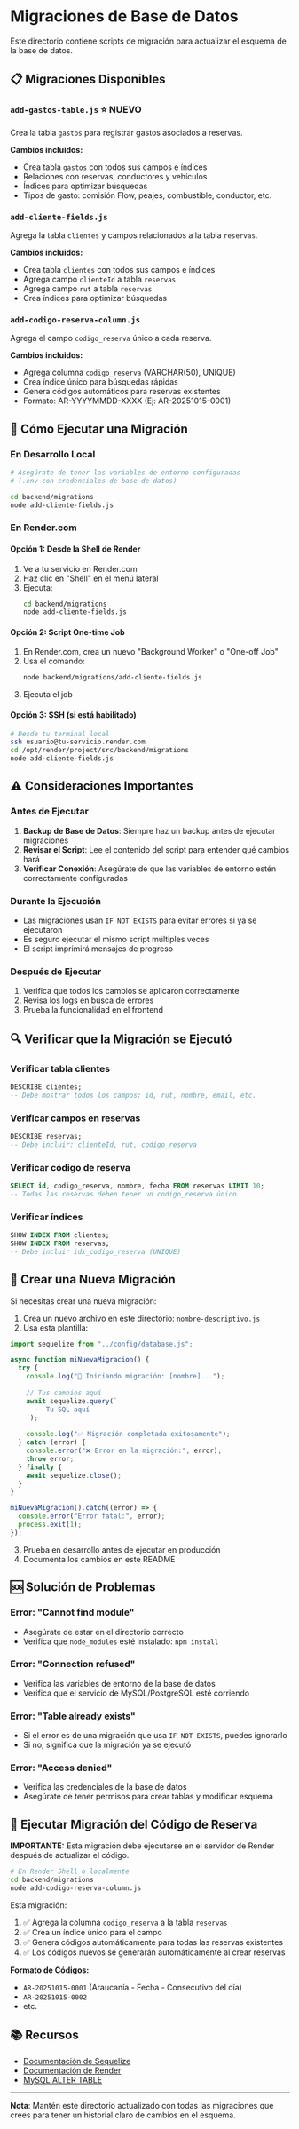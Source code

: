 # Migraciones de Base de Datos

Este directorio contiene scripts de migración para actualizar el esquema de la base de datos.

## 📋 Migraciones Disponibles

### `add-gastos-table.js` ⭐ **NUEVO**
Crea la tabla `gastos` para registrar gastos asociados a reservas.

**Cambios incluidos:**
- Crea tabla `gastos` con todos sus campos e índices
- Relaciones con reservas, conductores y vehículos
- Índices para optimizar búsquedas
- Tipos de gasto: comisión Flow, peajes, combustible, conductor, etc.

### `add-cliente-fields.js`
Agrega la tabla `clientes` y campos relacionados a la tabla `reservas`.

**Cambios incluidos:**
- Crea tabla `clientes` con todos sus campos e índices
- Agrega campo `clienteId` a tabla `reservas`
- Agrega campo `rut` a tabla `reservas`
- Crea índices para optimizar búsquedas

### `add-codigo-reserva-column.js`
Agrega el campo `codigo_reserva` único a cada reserva.

**Cambios incluidos:**
- Agrega columna `codigo_reserva` (VARCHAR(50), UNIQUE)
- Crea índice único para búsquedas rápidas
- Genera códigos automáticos para reservas existentes
- Formato: AR-YYYYMMDD-XXXX (Ej: AR-20251015-0001)

## 🚀 Cómo Ejecutar una Migración

### En Desarrollo Local

```bash
# Asegúrate de tener las variables de entorno configuradas
# (.env con credenciales de base de datos)

cd backend/migrations
node add-cliente-fields.js
```

### En Render.com

#### Opción 1: Desde la Shell de Render
1. Ve a tu servicio en Render.com
2. Haz clic en "Shell" en el menú lateral
3. Ejecuta:
   ```bash
   cd backend/migrations
   node add-cliente-fields.js
   ```

#### Opción 2: Script One-time Job
1. En Render.com, crea un nuevo "Background Worker" o "One-off Job"
2. Usa el comando:
   ```bash
   node backend/migrations/add-cliente-fields.js
   ```
3. Ejecuta el job

#### Opción 3: SSH (si está habilitado)
```bash
# Desde tu terminal local
ssh usuario@tu-servicio.render.com
cd /opt/render/project/src/backend/migrations
node add-cliente-fields.js
```

## ⚠️ Consideraciones Importantes

### Antes de Ejecutar
1. **Backup de Base de Datos**: Siempre haz un backup antes de ejecutar migraciones
2. **Revisar el Script**: Lee el contenido del script para entender qué cambios hará
3. **Verificar Conexión**: Asegúrate de que las variables de entorno estén correctamente configuradas

### Durante la Ejecución
- Las migraciones usan `IF NOT EXISTS` para evitar errores si ya se ejecutaron
- Es seguro ejecutar el mismo script múltiples veces
- El script imprimirá mensajes de progreso

### Después de Ejecutar
1. Verifica que todos los cambios se aplicaron correctamente
2. Revisa los logs en busca de errores
3. Prueba la funcionalidad en el frontend

## 🔍 Verificar que la Migración se Ejecutó

### Verificar tabla clientes
```sql
DESCRIBE clientes;
-- Debe mostrar todos los campos: id, rut, nombre, email, etc.
```

### Verificar campos en reservas
```sql
DESCRIBE reservas;
-- Debe incluir: clienteId, rut, codigo_reserva
```

### Verificar código de reserva
```sql
SELECT id, codigo_reserva, nombre, fecha FROM reservas LIMIT 10;
-- Todas las reservas deben tener un codigo_reserva único
```

### Verificar índices
```sql
SHOW INDEX FROM clientes;
SHOW INDEX FROM reservas;
-- Debe incluir idx_codigo_reserva (UNIQUE)
```

## 📝 Crear una Nueva Migración

Si necesitas crear una nueva migración:

1. Crea un nuevo archivo en este directorio: `nombre-descriptivo.js`
2. Usa esta plantilla:

```javascript
import sequelize from "../config/database.js";

async function miNuevaMigracion() {
  try {
    console.log("🔧 Iniciando migración: [nombre]...");
    
    // Tus cambios aquí
    await sequelize.query(`
      -- Tu SQL aquí
    `);
    
    console.log("✅ Migración completada exitosamente");
  } catch (error) {
    console.error("❌ Error en la migración:", error);
    throw error;
  } finally {
    await sequelize.close();
  }
}

miNuevaMigracion().catch((error) => {
  console.error("Error fatal:", error);
  process.exit(1);
});
```

3. Prueba en desarrollo antes de ejecutar en producción
4. Documenta los cambios en este README

## 🆘 Solución de Problemas

### Error: "Cannot find module"
- Asegúrate de estar en el directorio correcto
- Verifica que `node_modules` esté instalado: `npm install`

### Error: "Connection refused"
- Verifica las variables de entorno de la base de datos
- Verifica que el servicio de MySQL/PostgreSQL esté corriendo

### Error: "Table already exists"
- Si el error es de una migración que usa `IF NOT EXISTS`, puedes ignorarlo
- Si no, significa que la migración ya se ejecutó

### Error: "Access denied"
- Verifica las credenciales de la base de datos
- Asegúrate de tener permisos para crear tablas y modificar esquema

## 🎯 Ejecutar Migración del Código de Reserva

**IMPORTANTE:** Esta migración debe ejecutarse en el servidor de Render después de actualizar el código.

```bash
# En Render Shell o localmente
cd backend/migrations
node add-codigo-reserva-column.js
```

Esta migración:
1. ✅ Agrega la columna `codigo_reserva` a la tabla `reservas`
2. ✅ Crea un índice único para el campo
3. ✅ Genera códigos automáticamente para todas las reservas existentes
4. ✅ Los códigos nuevos se generarán automáticamente al crear reservas

**Formato de Códigos:**
- `AR-20251015-0001` (Araucanía - Fecha - Consecutivo del día)
- `AR-20251015-0002`
- etc.

## 📚 Recursos

- [Documentación de Sequelize](https://sequelize.org/)
- [Documentación de Render](https://render.com/docs)
- [MySQL ALTER TABLE](https://dev.mysql.com/doc/refman/8.0/en/alter-table.html)

---

**Nota**: Mantén este directorio actualizado con todas las migraciones que crees para tener un historial claro de cambios en el esquema.
